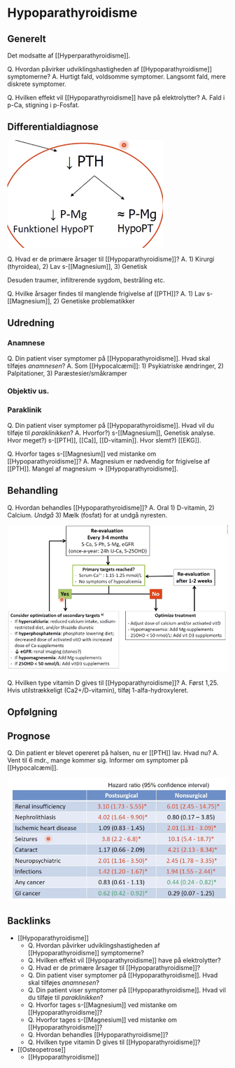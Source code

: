 # Hypoparathyroidisme
## Generelt
Det modsatte af [[Hyperparathyroidisme]].

Q. Hvordan påvirker udviklingshastigheden af [[Hypoparathyroidisme]] symptomerne?
A. Hurtigt fald, voldsomme symptomer. Langsomt fald, mere diskrete symptomer.

Q. Hvilken effekt vil [[Hypoparathyroidisme]] have på elektrolytter?
A. Fald i p-Ca, stigning i p-Fosfat.

## Differentialdiagnose
![](BearImages/822AD3C0-D791-403D-85DF-5EC62FAFE1C9-37279-00005D6669D38C36/AB730CAD-DA27-425C-881B-BE73BDD87D7B.png)

Q. Hvad er de primære årsager til [[Hypoparathyroidisme]]?
A. 1) Kirurgi (thyroidea), 2) Lav s-[[Magnesium]], 3) Genetisk

Desuden traumer, infiltrerende sygdom, bestråling etc.

Q. Hvilke årsager findes til manglende frigivelse af [[PTH]]?
A. 1) Lav s-[[Magnesium]], 2) Genetiske problematikker

## Udredning
### Anamnese
Q. Din patient viser symptomer på [[Hypoparathyroidisme]]. Hvad skal tilføjes *anamnesen*? 
A. Som [[Hypocalcæmi]]: 1) Psykiatriske ændringer, 2) Palpitationer, 3) Paræstesier/småkramper

### Objektiv us.

### Paraklinik
Q. Din patient viser symptomer på [[Hypoparathyroidisme]]. Hvad vil du tilføje til *paraklinikken*? 
A. Hvorfor?) s-[[Magnesium]], Genetisk analyse. Hvor meget?) s-[[PTH]], [[Ca]], [[D-vitamin]]. Hvor slemt?) [[EKG]].

Q. Hvorfor tages s-[[Magnesium]] ved mistanke om [[Hypoparathyroidisme]]?
A. Magnesium er nødvendig for frigivelse af [[PTH]]. Mangel af magnesium -> [[Hypoparathyroidisme]].

## Behandling
Q. Hvordan behandles [[Hypoparathyroidisme]]?
A. Oral 1) D-vitamin, 2) Calcium. *Undgå* 3) Mælk (fosfat) for at undgå nyresten.

![](BearImages/852ED201-4F27-4794-8BF8-4422BA05F586-37279-00005E0A486064B5/048F6405-8A50-4012-8D72-A1B5071611FC.png)

Q. Hvilken type vitamin D gives til [[Hypoparathyroidisme]]?
A. Først 1,25. Hvis utilstrækkeligt (Ca2+/D-vitamin), tilføj 1-alfa-hydroxyleret.

## Opfølgning


## Prognose
Q. Din patient er blevet opereret på halsen, nu er [[PTH]] lav. Hvad nu?
A. Vent til 6 mdr., mange kommer sig. Informer om symptomer på [[Hypocalcæmi]].

![](BearImages/C5F118D4-8437-4C0F-BDF3-77006F70DD8E-37279-00005E181A1129A7/A15F1E9A-C43F-4D66-B25F-D9C4A40FA00E.png)


## Backlinks
* [[Hypoparathyroidisme]]
	* Q. Hvordan påvirker udviklingshastigheden af [[Hypoparathyroidisme]] symptomerne?
	* Q. Hvilken effekt vil [[Hypoparathyroidisme]] have på elektrolytter?
	* Q. Hvad er de primære årsager til [[Hypoparathyroidisme]]?
	* Q. Din patient viser symptomer på [[Hypoparathyroidisme]]. Hvad skal tilføjes *anamnesen*? 
	* Q. Din patient viser symptomer på [[Hypoparathyroidisme]]. Hvad vil du tilføje til *paraklinikken*? 
	* Q. Hvorfor tages s-[[Magnesium]] ved mistanke om [[Hypoparathyroidisme]]?
	* Q. Hvorfor tages s-[[Magnesium]] ved mistanke om [[Hypoparathyroidisme]]?
	* Q. Hvordan behandles [[Hypoparathyroidisme]]?
	* Q. Hvilken type vitamin D gives til [[Hypoparathyroidisme]]?
* [[Osteopetrose]]
	* [[Hypoparathyroidisme]]

<!-- #anki/tag/med/Endocrinology #anki/deck/Medicine -->

<!-- {BearID:09037A9E-4B0F-4ADE-B51E-A8001046DD41-15159-000026A30FAA9346} -->
